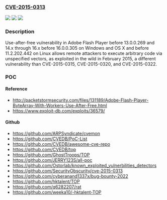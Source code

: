 ### [CVE-2015-0313](https://cve.mitre.org/cgi-bin/cvename.cgi?name=CVE-2015-0313)
![](https://img.shields.io/static/v1?label=Product&message=n%2Fa&color=blue)
![](https://img.shields.io/static/v1?label=Version&message=n%2Fa&color=blue)
![](https://img.shields.io/static/v1?label=Vulnerability&message=n%2Fa&color=brighgreen)

### Description

Use-after-free vulnerability in Adobe Flash Player before 13.0.0.269 and 14.x through 16.x before 16.0.0.305 on Windows and OS X and before 11.2.202.442 on Linux allows remote attackers to execute arbitrary code via unspecified vectors, as exploited in the wild in February 2015, a different vulnerability than CVE-2015-0315, CVE-2015-0320, and CVE-2015-0322.

### POC

#### Reference
- http://packetstormsecurity.com/files/131189/Adobe-Flash-Player-ByteArray-With-Workers-Use-After-Free.html
- https://www.exploit-db.com/exploits/36579/

#### Github
- https://github.com/ARPSyndicate/cvemon
- https://github.com/CVEDB/PoC-List
- https://github.com/CVEDB/awesome-cve-repo
- https://github.com/CVEDB/top
- https://github.com/GhostTroops/TOP
- https://github.com/JERRY123S/all-poc
- https://github.com/Ostorlab/known_exploited_vulnerbilities_detectors
- https://github.com/SecurityObscurity/cve-2015-0313
- https://github.com/cyberanand1337x/bug-bounty-2022
- https://github.com/hktalent/TOP
- https://github.com/q6282207/rat
- https://github.com/weeka10/-hktalent-TOP

